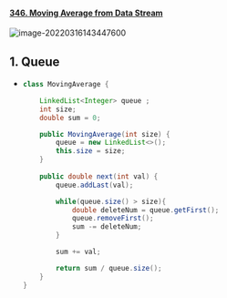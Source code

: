 #### [346. Moving Average from Data Stream](https://leetcode-cn.com/problems/moving-average-from-data-stream/)

![image-20220316143447600](https://raw.githubusercontent.com/TWDH/Leetcode-From-Zero/pictures/img/image-20220316143447600.png)

## 1. Queue

- ```java
  class MovingAverage {
  
      LinkedList<Integer> queue ;
      int size;
      double sum = 0;
  
      public MovingAverage(int size) {
          queue = new LinkedList<>();
          this.size = size;
      }
      
      public double next(int val) {
          queue.addLast(val);
  
          while(queue.size() > size){
              double deleteNum = queue.getFirst();
              queue.removeFirst();
              sum -= deleteNum;
          }
  
          sum += val;
  
          return sum / queue.size();
      }
  }
  ```

